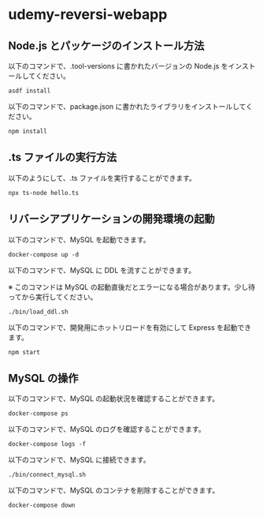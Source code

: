 # udemy-reversi-webapp

## Node.js とパッケージのインストール方法

以下のコマンドで、.tool-versions に書かれたバージョンの Node.js をインストールしてください。

```console
asdf install
```

以下のコマンドで、package.json に書かれたライブラリをインストールしてください。

```console
npm install
```

## .ts ファイルの実行方法

以下のようにして、.ts ファイルを実行することができます。

```console
npx ts-node hello.ts
```

## リバーシアプリケーションの開発環境の起動

以下のコマンドで、MySQL を起動できます。

```console
docker-compose up -d
```

以下のコマンドで、MySQL に DDL を流すことができます。

※ このコマンドは MySQL の起動直後だとエラーになる場合があります。少し待ってから実行してください。

```console
./bin/load_ddl.sh
```

以下のコマンドで、開発用にホットリロードを有効にして Express を起動できます。

```console
npm start
```

## MySQL の操作

以下のコマンドで、MySQL の起動状況を確認することができます。

```console
docker-compose ps
```

以下のコマンドで、MySQL のログを確認することができます。

```console
docker-compose logs -f
```

以下のコマンドで、MySQL に接続できます。

```console
./bin/connect_mysql.sh
```

以下のコマンドで、MySQL のコンテナを削除することができます。

```console
docker-compose down
```
